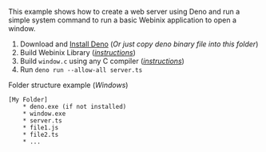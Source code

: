 
This example shows how to create a web server using Deno and run a simple system command to run a basic Webinix application to open a window.

 1. Download and [Install Deno](https://github.com/denoland/deno/releases) (*Or just copy deno binary file into this folder*)
 2. Build Webinix Library (*[instructions](https://github.com/alifcommunity/webinix/tree/main/build)*)
 3. Build `window.c` using any C compiler (*[instructions](https://github.com/alifcommunity/webinix/tree/main/examples/C)*)
 3. Run `deno run --allow-all server.ts`

Folder structure example (*Windows*)

    [My Folder]
	    * deno.exe (if not installed)
	    * window.exe
	    * server.ts
	    * file1.js
	    * file2.ts
	    * ...
